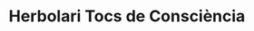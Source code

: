 ---
title: "Herbolari Tocs de Consciència"
url: /valls/herbolari-tocs-de-consciencia/
shop: herbolario
---